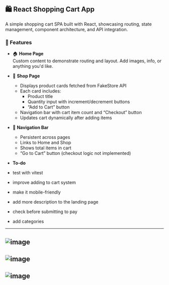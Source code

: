 ## 🛍️ React Shopping Cart App

A simple shopping cart SPA built with React, showcasing routing, state management, component architecture, and API integration.

### 🚀 Features

- 🏠 **Home Page**  
  Custom content to demonstrate routing and layout. Add images, info, or anything you'd like.
  
- 🛒 **Shop Page**  
  - Displays product cards fetched from FakeStore API  
  - Each card includes:
    - Product title
    - Quantity input with increment/decrement buttons
    - “Add to Cart” button
  - Navigation bar with cart item count and “Checkout” button
  - Updates cart dynamically after adding items

- 🔁 **Navigation Bar**  
  - Persistent across pages  
  - Links to Home and Shop  
  - Shows total items in cart  
  - “Go to Cart” button (checkout logic not implemented)
- **To-do**
- test with vitest
- improve adding to cart system
- make it mobile-friendly
- add more description to the landing page
- check before submitting to pay
- add categories
  
-----------------------------------------------------------------------------------------
![image](https://github.com/user-attachments/assets/433c5db0-d4e3-4ae3-814c-81ccf3309653)
------------------------------------------------------------------------------------------
![image](https://github.com/user-attachments/assets/7deba845-7cb5-46b5-8f7b-6b0a589ceed8)
------------------------------------------------------------------------------------------
![image](https://github.com/user-attachments/assets/b9d99ecd-08db-4838-8660-aba71a40c2d7)
------------------------------------------------------------------------------------------
